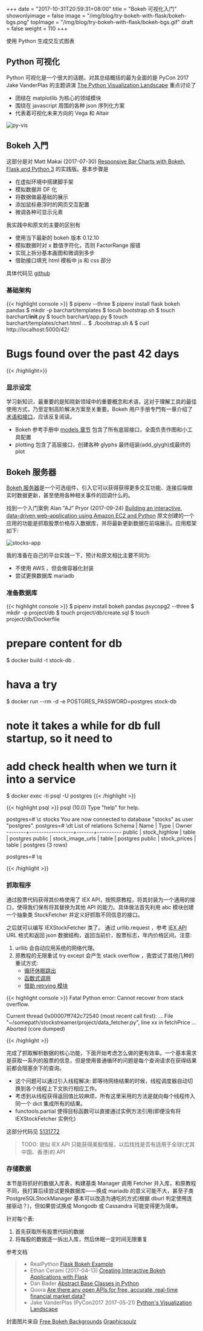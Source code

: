 +++
date = "2017-10-31T20:59:31+08:00"
title = "Bokeh 可视化入门"
showonlyimage = false
image = "/img/blog/try-bokeh-with-flask/bokeh-bgs.png"
topImage = "/img/blog/try-bokeh-with-flask/bokeh-bgs.gif"
draft = false
weight = 110
+++

使用 Python 生成交互式图表
<!--more-->

## Python 可视化

Python 可视化是一个很大的话题。对其总结概括的最为全面的是 PyCon 2017 Jake VanderPlas 的主题讲演 [The Python Visualization Landscape](https://youtu.be/FytuB8nFHPQ) 重点讨论了

- 团结在 matplotlib 为核心的领域模块
- 围绕在 javascript 周围的各种 json 序列化方案
- 代表着可视化未来方向的 Vega 和 Altair 

<img alt="py-vis" src="/img/blog/try-bokeh-with-flask/py-vis.png" class="img-responsive">

## Bokeh 入門

这部分是对 Matt Makai (2017-07-30) [Responsive Bar Charts with Bokeh, Flask and Python 3](https://www.fullstackpython.com/blog/responsive-bar-charts-bokeh-flask-python-3.html) 的实践版。基本步骤是

- 在虚拟环境中搭建脚手架
- 模拟数据并 DF 化
- 将数据做最基础的展示
- 添加鼠标悬浮时的网页交互配置
- 微调各种可显示元素

我实践中和原文的主要的区别有

- 使用当下最新的 bokeh 版本 0.12.10
- 模拟数据时对 x 数值字符化，否则 FactorRange 报错
- 实现上拆分基本画图和微调到多步
- 借助接口填充 html 模板中 js 和 css 部分

具体代码见 [github](https://github.com/wushuzh/barchart)

### 基础架构

{{< highlight console >}}
$ pipenv --three
$ pipenv install flask bokeh pandas
$ mkdir -p barchart/templates
$ tocuh bootstrap.sh
$ touch barchart/__init__.py
$ touch barchart/app.py
$ touch barchart/templates/chart.html
...
$ ./bootstrap.sh &
$ curl http://localhost:5000/42/
<!DOCTYPE html>
<html>
    <head>
        <title>Bar charts with Bokeh!</title>
    </head>
    <body>
        <h1>Bugs found over the past 42 days</h1>
    </body>
</html>

{{< /highlight>}}

### 显示设定

学习新知识，最重要的是知晓新领域中的重要概念和术语，这对于理解工具的最佳使用方式，乃至定制高阶解决方案至关重要。Bokeh 用户手册专門有一章介绍了[术语和接口](https://bokeh.pydata.org/en/latest/docs/user_guide/concepts.html)，应该反复阅读。

- Bokeh 参考手册中 [models 章节](https://bokeh.pydata.org/en/latest/docs/reference/models.html) 包含了所有底层接口，全面负责作图和小工具配置
- plotting 包含了高层接口，创建各种 glyphs 最终组装(add_glygh)成最终的 plot

## Bokeh 服务器

[Bokeh 服务器](https://bokeh.pydata.org/en/latest/docs/user_guide/server.html)是一个可选组件，引入它可以获得获得更多交互功能、连接后端做实时数据更新，甚至使用各种相关事件的回调什么的。

找到一个入门案例 Alan "AJ" Pryor (2017-09-24) [Building an interactive, data-driven web-application using Amazon EC2 and Python](http://alanpryorjr.com/2017-09-24-stockstreamer/) 原文创建的一个应用的功能是抓取股票价格存入数据库，并将最新更新数据在前端展示。应用框架如下:

<img alt="stocks-app" src="/img/blog/try-bokeh-with-flask/stocks-app.png" class="img-responsive">

我的准备在自己的平台实践一下，预计和原文相比主要不同为:

- 不使用 AWS ，但会做容器化封装
- 尝试更换数据库 mariadb

### 准备数据库

{{< highlight console >}}
$ pipenv install bokeh pandas psycopg2 --three
$ mkdir -p project/db
$ touch project/db/create.sql
$ touch project/db/Dockerfile
# prepare content for db

$ docker build -t stock-db .
# hava a try
$ docker run --rm -d -e POSTGRES_PASSWORD=postgres stock-db
<hash-id>
# note it takes a while for db full startup, so it need to 
#   add check health when we turn it into a service 

$ docker exec -ti <hash-id> psql -U postgres
{{< /highlight >}}

{{< highlight psql >}}
psql (10.0)
Type "help" for help.

postgres=# \c stocks
You are now connected to database "stocks" as user "postgres".
postgres=# \dt
              List of relations
 Schema |       Name       | Type  |  Owner   
--------+------------------+-------+----------
 public | stock_highlow    | table | postgres
 public | stock_image_urls | table | postgres
 public | stock_prices     | table | postgres
(3 rows)

postgres=# \q

{{< /highlight >}}

### 抓取程序

通过股票代码获得其价格使用了 IEX API，按照原教程，将其封装为一个通用的接口，使得我们保有将其替换为其他 API 的能力。具体做法首先利用 abc 模块创建一个抽象类 StockFetcher 并定义好抓取不同信息的接口。

之后就可以编写 IEXStockFetcher 类了。 通过 urllib.request ，参考 [IEX API](https://iextrading.com/developer/docs) URL 格式和返回 json 数据结构，返回当前价，股票标志，年内价格区间。注意:

1. urllib 会自动应用系统的网络代理。
2. 原教程的无限重试 try except 会产生 stack overflow ，我尝试了其他几种的重试方式:
    - [循环休眠跳出](https://github.com/wushuzh/stockstreamer/commit/995bfa2c73fac357c270102c59092695912b6ce7)
    - [函数式调用](https://github.com/wushuzh/stockstreamer/commit/2f6aef5011b31a7ce2b223d45f7f9bb9663045c4)
    - [借助 retrying 模块](https://github.com/wushuzh/stockstreamer/commit/54ff0d2474ec20583b91d05fd7f3a0b039745ea4)

{{< highlight console >}}
Fatal Python error: Cannot recover from stack overflow.

Current thread 0x00007ff742c72540 (most recent call first):
  ...
  File "~/somepath/stockstreamer/project/data_fetcher.py", line xx in fetchPrice
  ...
Aborted (core dumped)

{{< /highlight >}}

完成了抓取解析数据的核心功能，下面开始考虑怎么做的更有效率。一个基本需求是获取一系列的股票的信息，但是使用普通循环的问题是每个查询请求在获得结果前都会阻塞余下的查询。

- 这个问题可以通过引入线程解决: 即等待网络结果的时候，线程调度器自动切换到各个线程上下文执行相应工作。
- 考虑到从线程获得返回值比较麻烦，所有这里采用的方法是就向每个线程传入同一个 dict 集成所有的结果。
- functools.partial 使得目标函数可以直接通过实例方法引用(即便没有将 IEXStockFetcher 实例化)

这部分代码见 [5131772](https://github.com/wushuzh/stockstreamer/commit/513177294464dcf6f8f3a7a214efb927ad61c15a)

> TODO: 貌似 IEX API 只能获得美股情报，以后找找是否有适用于全球(尤其中国、香港)的 API

### 存储数据

本节是将抓好的数据入库表，构建基类 Manager 调用 Fetcher 并入库，和原教程不同，我打算后续尝试更换数据库——换成 mariadb 的意义可能不大，甚至子类 PostgreSQLStockManager 基本可以改造为通吃的方式(根据 dburl 判定使用连接驱动？)，但如果尝试换成 Mongodb 或 Cassandra 可能变得更为简单。

针对每个表:

1. 首先获取所有股票代码的数据
2. 将每股的数据逐一拆出入库，然后休眠一定时间无限重复

参考文档

> - RealPython [Flask Bokeh Example](https://github.com/realpython/flask-bokeh-example/)
> - Ethan Cerami (2017-04-13) [Creating Interactive Bokeh Applications with Flask](http://biobits.org/bokeh-flask.html)
> - Dan Bader [Abstract Base Classes in Python](https://dbader.org/blog/abstract-base-classes-in-python)
> - Quora [Are there any open APIs for free, accurate, real-time financial market data?](https://www.quora.com/Are-there-any-open-APIs-for-free-accurate-real-time-financial-market-data)
> - Jake VanderPlas (PyCon2017 2017-05-21) [Python's Visualization Landscape](https://speakerdeck.com/jakevdp/pythons-visualization-landscape-pycon-2017)

封面图片来自 [Free Bokeh Backgrounds](https://dribbble.com/shots/2056186-Free-Bokeh-Backgrounds) <a href="https://dribbble.com/Graphicsoulz"><i class="fa fa-dribbble" aria-hidden="true"></i> Graphicsoulz</a>
